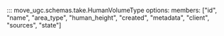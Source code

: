 ::: move_ugc.schemas.take.HumanVolumeType
    options:
        members: ["id", "name", "area_type", "human_height", "created", "metadata", "client", "sources", "state"]